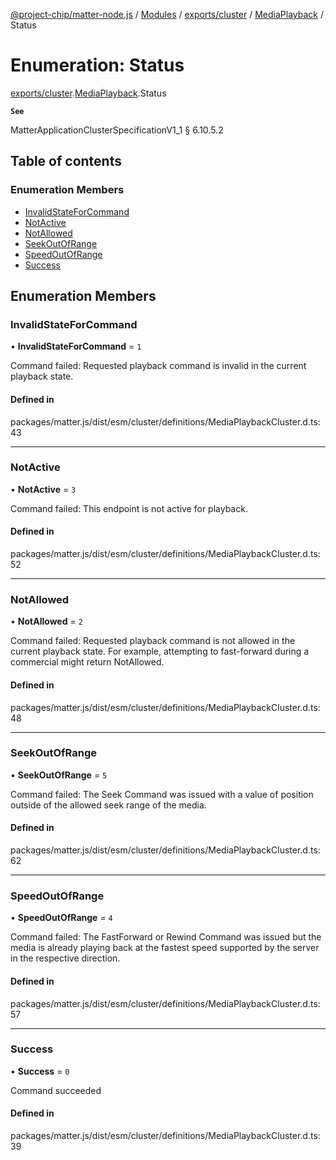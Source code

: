 [@project-chip/matter-node.js](../README.md) / [Modules](../modules.md) / [exports/cluster](../modules/exports_cluster.md) / [MediaPlayback](../modules/exports_cluster.MediaPlayback.md) / Status

# Enumeration: Status

[exports/cluster](../modules/exports_cluster.md).[MediaPlayback](../modules/exports_cluster.MediaPlayback.md).Status

**`See`**

MatterApplicationClusterSpecificationV1_1 § 6.10.5.2

## Table of contents

### Enumeration Members

- [InvalidStateForCommand](exports_cluster.MediaPlayback.Status.md#invalidstateforcommand)
- [NotActive](exports_cluster.MediaPlayback.Status.md#notactive)
- [NotAllowed](exports_cluster.MediaPlayback.Status.md#notallowed)
- [SeekOutOfRange](exports_cluster.MediaPlayback.Status.md#seekoutofrange)
- [SpeedOutOfRange](exports_cluster.MediaPlayback.Status.md#speedoutofrange)
- [Success](exports_cluster.MediaPlayback.Status.md#success)

## Enumeration Members

### InvalidStateForCommand

• **InvalidStateForCommand** = ``1``

Command failed: Requested playback command is invalid in the current playback state.

#### Defined in

packages/matter.js/dist/esm/cluster/definitions/MediaPlaybackCluster.d.ts:43

___

### NotActive

• **NotActive** = ``3``

Command failed: This endpoint is not active for playback.

#### Defined in

packages/matter.js/dist/esm/cluster/definitions/MediaPlaybackCluster.d.ts:52

___

### NotAllowed

• **NotAllowed** = ``2``

Command failed: Requested playback command is not allowed in the current playback state. For example,
attempting to fast-forward during a commercial might return NotAllowed.

#### Defined in

packages/matter.js/dist/esm/cluster/definitions/MediaPlaybackCluster.d.ts:48

___

### SeekOutOfRange

• **SeekOutOfRange** = ``5``

Command failed: The Seek Command was issued with a value of position outside of the allowed seek range of
the media.

#### Defined in

packages/matter.js/dist/esm/cluster/definitions/MediaPlaybackCluster.d.ts:62

___

### SpeedOutOfRange

• **SpeedOutOfRange** = ``4``

Command failed: The FastForward or Rewind Command was issued but the media is already playing back at the
fastest speed supported by the server in the respective direction.

#### Defined in

packages/matter.js/dist/esm/cluster/definitions/MediaPlaybackCluster.d.ts:57

___

### Success

• **Success** = ``0``

Command succeeded

#### Defined in

packages/matter.js/dist/esm/cluster/definitions/MediaPlaybackCluster.d.ts:39
